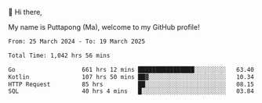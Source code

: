 👋 Hi there,

My name is Puttapong (Ma), welcome to my GitHub profile!

<!--START_SECTION:waka-->

```txt
From: 25 March 2024 - To: 19 March 2025

Total Time: 1,042 hrs 56 mins

Go                   661 hrs 12 mins ████████████████░░░░░░░░░   63.40 %
Kotlin               107 hrs 50 mins ██▓░░░░░░░░░░░░░░░░░░░░░░   10.34 %
HTTP Request         85 hrs          ██░░░░░░░░░░░░░░░░░░░░░░░   08.15 %
SQL                  40 hrs 4 mins   █░░░░░░░░░░░░░░░░░░░░░░░░   03.84 %
```

<!--END_SECTION:waka-->
